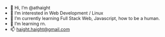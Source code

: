 - 👋 Hi, I’m @athaight
- 👀 I’m interested in Web Development / Linux
- 🌱 I’m currently learning Full Stack Web, Javascript, how to be a human.
- 💞️ I’m learning rn.
- 📫 haight.haight@gmail.com

<!---
athaight/athaight is a ✨ special ✨ repository because its `README.md` (this file) appears on your GitHub profile.
You can click the Preview link to take a look at your changes.
--->
